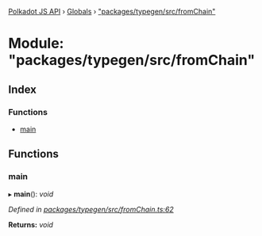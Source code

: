 [Polkadot JS API](../README.md) › [Globals](../globals.md) › ["packages/typegen/src/fromChain"](_packages_typegen_src_fromchain_.md)

# Module: "packages/typegen/src/fromChain"

## Index

### Functions

* [main](_packages_typegen_src_fromchain_.md#main)

## Functions

###  main

▸ **main**(): *void*

*Defined in [packages/typegen/src/fromChain.ts:62](https://github.com/polkadot-js/api/blob/bbc30ec9dc/packages/typegen/src/fromChain.ts#L62)*

**Returns:** *void*
